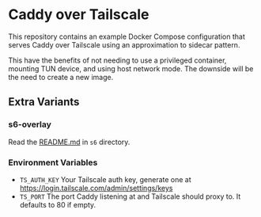 # Caddy over Tailscale

This repository contains an example Docker Compose configuration that serves Caddy over Tailscale using an approximation to sidecar pattern.

This have the benefits of not needing to use a privileged container, mounting TUN device, and using host network mode. The downside will be the need to create a new image.

## Extra Variants

### s6-overlay

Read the [README.md](./s6/README.md) in `s6` directory.

### Environment Variables
- `TS_AUTH_KEY` Your Tailscale auth key, generate one at https://login.tailscale.com/admin/settings/keys
- `TS_PORT` The port Caddy listening at and Tailscale should proxy to. It defaults to 80 if empty.